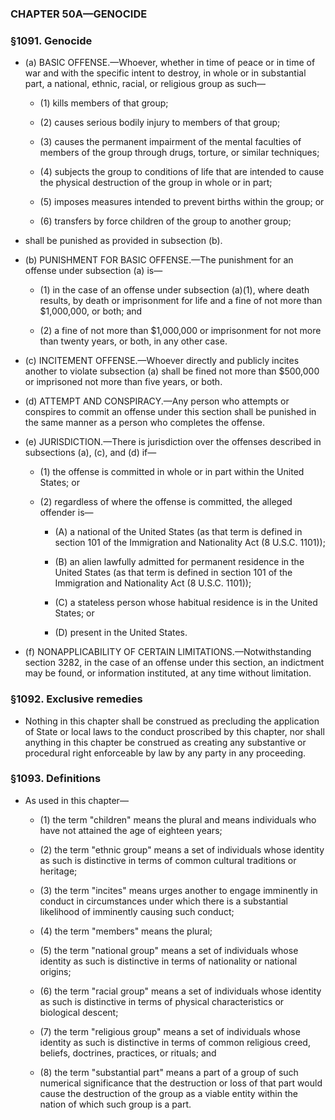 ### **CHAPTER 50A—GENOCIDE**

### §1091. Genocide
* (a) BASIC OFFENSE.—Whoever, whether in time of peace or in time of war and with the specific intent to destroy, in whole or in substantial part, a national, ethnic, racial, or religious group as such—

  * (1) kills members of that group;

  * (2) causes serious bodily injury to members of that group;

  * (3) causes the permanent impairment of the mental faculties of members of the group through drugs, torture, or similar techniques;

  * (4) subjects the group to conditions of life that are intended to cause the physical destruction of the group in whole or in part;

  * (5) imposes measures intended to prevent births within the group; or

  * (6) transfers by force children of the group to another group;


* shall be punished as provided in subsection (b).

* (b) PUNISHMENT FOR BASIC OFFENSE.—The punishment for an offense under subsection (a) is—

  * (1) in the case of an offense under subsection (a)(1), where death results, by death or imprisonment for life and a fine of not more than $1,000,000, or both; and

  * (2) a fine of not more than $1,000,000 or imprisonment for not more than twenty years, or both, in any other case.


* (c) INCITEMENT OFFENSE.—Whoever directly and publicly incites another to violate subsection (a) shall be fined not more than $500,000 or imprisoned not more than five years, or both.

* (d) ATTEMPT AND CONSPIRACY.—Any person who attempts or conspires to commit an offense under this section shall be punished in the same manner as a person who completes the offense.

* (e) JURISDICTION.—There is jurisdiction over the offenses described in subsections (a), (c), and (d) if—

  * (1) the offense is committed in whole or in part within the United States; or

  * (2) regardless of where the offense is committed, the alleged offender is—

    * (A) a national of the United States (as that term is defined in section 101 of the Immigration and Nationality Act (8 U.S.C. 1101));

    * (B) an alien lawfully admitted for permanent residence in the United States (as that term is defined in section 101 of the Immigration and Nationality Act (8 U.S.C. 1101));

    * (C) a stateless person whose habitual residence is in the United States; or

    * (D) present in the United States.


* (f) NONAPPLICABILITY OF CERTAIN LIMITATIONS.—Notwithstanding section 3282, in the case of an offense under this section, an indictment may be found, or information instituted, at any time without limitation.

### §1092. Exclusive remedies
* Nothing in this chapter shall be construed as precluding the application of State or local laws to the conduct proscribed by this chapter, nor shall anything in this chapter be construed as creating any substantive or procedural right enforceable by law by any party in any proceeding.

### §1093. Definitions
* As used in this chapter—

  * (1) the term "children" means the plural and means individuals who have not attained the age of eighteen years;

  * (2) the term "ethnic group" means a set of individuals whose identity as such is distinctive in terms of common cultural traditions or heritage;

  * (3) the term "incites" means urges another to engage imminently in conduct in circumstances under which there is a substantial likelihood of imminently causing such conduct;

  * (4) the term "members" means the plural;

  * (5) the term "national group" means a set of individuals whose identity as such is distinctive in terms of nationality or national origins;

  * (6) the term "racial group" means a set of individuals whose identity as such is distinctive in terms of physical characteristics or biological descent;

  * (7) the term "religious group" means a set of individuals whose identity as such is distinctive in terms of common religious creed, beliefs, doctrines, practices, or rituals; and

  * (8) the term "substantial part" means a part of a group of such numerical significance that the destruction or loss of that part would cause the destruction of the group as a viable entity within the nation of which such group is a part.